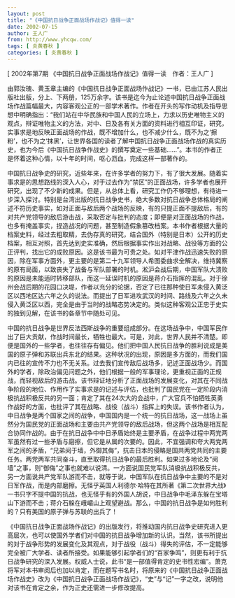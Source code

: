 ```yaml
---
layout: post
title: "《中国抗日战争正面战场作战记》值得一读"
date: 2002-07-15
author: 王人广
from: http://www.yhcqw.com/
tags: [ 炎黄春秋 ]
categories: [ 炎黄春秋 ]
---
```



[ 2002年第7期 《中国抗日战争正面战场作战记》值得一读　作者：王人广 ]


由郭汝瑰、黄玉章主编的《中国抗日战争正面战场作战记》一书，已由江苏人民出版社出版，分上、下两册，125万余字。该书是迄今为止论述中国抗日战争正面战场作战篇幅最大，内容客观公正的一部学术著作。作者在开头的写作动机及指导思想中明确指出：“我们站在中华民族和中国人民的立场上，力求以历史唯物主义的观点，辩证唯物主义的方法，对中、日及各有关方面的资料进行相互印证，研究，实事求是地反映正面战场的作战，既不增加什么，也不减少什么，既不为之‘擦粉’，也不为之‘抹黑’，让世界各国的读者了解中国抗日战争正面战场作战的真实历史，也为今后《中国抗日战争作战史》的撰写奠定一些基础……”。本书的作者正是怀着这种心情，以十年的时间，呕心沥血，完成这样一部著作的。


中国抗日战争史的研究，近些年来，在许多学者的努力下，有了很大发展。随着实事求是的思想路线的深入人心，对于过去作为“禁区”的正面战场，许多学者也展开研究，出现了不少新的成果。但是，从总体上看，研究工作仍不够理想，有待进一步深入探讨。特别是台湾出版的抗日战争史书，绝大多数对抗日战争总体格局的阐述不符历史事实，如对正面与敌后两个战场的反映，有的只提正面不提敌后，有的对共产党领导的敌后游击战，采取否定与批判的态度；即便是对正面战场的作战，也多有掩盖事实，捏造战况的问题，甚至制造假象篡改档案。本书作者根据大量的档案史料，经过去粗取精，去伪存真的研究，结合国外（特别是日本）公开的历史档案，相互对照，首先达到史实准确，然后根据事实作出对战略、战役等方面的公正评判，找出它的成败原因。这是该书最为可贵之处。如对平津作战迅速失败的原因，除在军事方面外，更主要的是第二十九军领导人希图委曲求全解决，维持冀察的原有局面，以致丧失了战备与军队部署的时机。淞沪会战后期，中国军队大溃败的原因是未能适时转移部队，而这一延误时机的原因是蒋介石指挥的混乱。对于徐州会战后期的花园口决堤，作者以充分的论据，否定了已往那种使日军未侵入黄泛区以西地区达六年之久的说法。而提出了日军进攻武汉的时间、路线及六年之久未侵入黄泛区以西，完全是由于当时的战略态势决定的。类似这种客观公正忠于史实的独到见解，在该书的各章节中随处可见。


中国的抗日战争是世界反法西斯战争的重要组成部分。在这场战争中，中国军民作出了巨大贡献，作战时间最长，牺牲也最大。可是，对此，世界人民并不清楚。即便是国外的一些学者，也往往存有偏见。他们把中国人民抗日战争的胜利说成是美国的原子弹和苏联出兵东北的结果。这种状况的出现，原因是多方面的，而我们国内已往的宣传不力也不无关系。过去我们宣传敌后战场多，记述正面战场少。而国外的学者，除政治偏见问题之外，他们根据一般的军事理论，更重视正面的正规战，而轻视敌后的游击战。该书辩证地分析了正面战场的发展变化，对其在不同战争阶段的地位、作用作了实事求是的记述与评估，也批判了国民党在一定阶段内消极抗战积极反共的另一面；肯定了其在24次大的会战中，广大官兵不怕牺牲英勇作战好的方面，也批评了其在战略、战役（战斗）指挥上的失误。该书作者认为，中日战争是两个国家之间的战争，中国国内是一个统一的抗日战场，这一战场上虽然分为国民党的正面战场和主要由共产党领导的敌后战场，但这两个战场是相互配合协同作战的。由于在抗日战争中中日矛盾始终是主要矛盾，在战争过程中两党两军虽然有过一些矛盾与磨擦，但它是从属的次要的。因此，不宜强调和夸大两党两军之间的矛盾，“兄弟阋于墙，外御其侮”，抗击日本的侵略是国共两党共同的主要任务。两党两军共同奋斗，直至取得抗日战争的最后胜利。如果过多地论及“阋墙”之事，则“御侮”之事也就难以说清。一方面说国民党军队消极抗战积极反共，另一方面说共产党军队游而不击，就等于说，中国军队在抗日战争中主要的不是对日军作战，而是内部磨擦。无怪乎英国人利德尔·哈特在其所著《第二次世界大战》一书只字不提中国的抗战，也无怪乎有的外国人胡说，中日战争中毛泽东躲在宝塔山下游而不击；蒋介石躲在峨嵋山上观望避战。那么，中国的抗日战争是如何胜利的？只有美国的原子弹与苏联的出兵了！


《中国抗日战争正面战场作战记》的出版发行，将推动国内抗日战争史研究进入更高层次，也可以使国外学者们对中国的抗日战争增加新的认识。当然，该书所提出的对于战争形势的发展变化及其观点，对于战役（战斗）得失的评估，不一定能够完全被广大学者、读者所接受。如果能够引起学者们的“百家争鸣”，则更有利于抗日战争研究的深入发展。权威人士说，此书“是一部值得肯定的史书性宏编”。萧克将军对本书审阅后也加以肯定，而在题写书名时，将原来的《中国抗日战争正面战场作战史》改为《中国抗日战争正面战场作战记》，“史”与“记”一字之改，说明他对该书在肯定之余，作为正史还需进一步修改提高。


